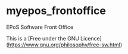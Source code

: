 myepos_frontoffice
==================

EPoS Software Front Office

This is a [Free under the GNU Licence] (https://www.gnu.org/philosophy/free-sw.html)

